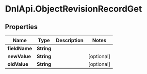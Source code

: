# DnlApi.ObjectRevisionRecordGet

## Properties
Name | Type | Description | Notes
------------ | ------------- | ------------- | -------------
**fieldName** | **String** |  | 
**newValue** | **String** |  | [optional] 
**oldValue** | **String** |  | [optional] 


